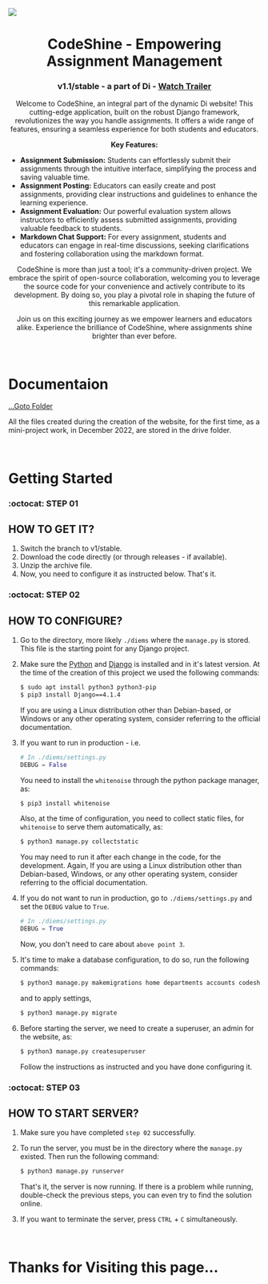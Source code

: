 <img src="https://github.com/s-m-quadri/diems/assets/88645248/f00bf85b-da20-4f9d-b8c0-ed101732176e"></img>

<h1 align="center">CodeShine - Empowering Assignment Management</h1>
<h3 align="center">v1.1/stable - a part of Di - <a href="https://www.youtube.com/watch?v=3Zsjpzn37T8">Watch Trailer</a></h3>

<p align="center">Welcome to CodeShine, an integral part of the dynamic Di website! This cutting-edge application, built on the robust Django framework, revolutionizes the way you handle assignments. It offers a wide range of features, ensuring a seamless experience for both students and educators.</p>
<p align="center"><b>Key Features:</b></p>
<ul>
  <li><b>Assignment Submission:</b> Students can effortlessly submit their assignments through the intuitive interface, simplifying the process and saving valuable time.</li>
  <li><b>Assignment Posting:</b> Educators can easily create and post assignments, providing clear instructions and guidelines to enhance the learning experience.</li>
  <li><b>Assignment Evaluation:</b> Our powerful evaluation system allows instructors to efficiently assess submitted assignments, providing valuable feedback to students.</li>
  <li><b>Markdown Chat Support:</b> For every assignment, students and educators can engage in real-time discussions, seeking clarifications and fostering collaboration using the markdown format.</li>
</ul>
<p align="center">CodeShine is more than just a tool; it's a community-driven project. We embrace the spirit of open-source collaboration, welcoming you to leverage the source code for your convenience and actively contribute to its development. By doing so, you play a pivotal role in shaping the future of this remarkable application.</p>
<p align="center">Join us on this exciting journey as we empower learners and educators alike. Experience the brilliance of CodeShine, where assignments shine brighter than ever before.</p>

<br/>

# Documentaion

[...Goto Folder](https://drive.google.com/drive/folders/1BkW4UvcxOwCk9jU4R9cznBPWyNya58AU?usp=sharing)

All the files created during the creation of the website, for the first time, as a mini-project work, in December 2022, are stored in the drive folder.
  
<br/>

# Getting Started

### **:octocat: STEP 01**

## **HOW TO GET IT?**

1. Switch the branch to v1/stable.
2. Download the code directly (or through releases - if available).
3. Unzip the archive file.
4. Now, you need to configure it as instructed below. That's it.

### **:octocat: STEP 02**

## **HOW TO CONFIGURE?**

  
1. Go to the directory, more likely `./diems` where the `manage.py` is stored. This file is the starting point for any Django project.

  
3. Make sure the [Python](https://www.python.org/) and [Django](https://www.djangoproject.com/) is installed and in it's latest version. At the time of the creation of this project we used the following commands:


	```bash
	$ sudo apt install python3 python3-pip
	$ pip3 install Django==4.1.4
	```

	If you are using a Linux distribution other than Debian-based, or Windows or any other operating system, consider referring to the official documentation.

4. If you want to run in production - i.e.

	```py
	# In ./diems/settings.py
	DEBUG = False
	```

	You need to install the `whitenoise` through the python package manager, as:

	```bash
	$ pip3 install whitenoise
	```

	Also, at the time of configuration, you need to collect static files, for `whitenoise` to serve them automatically, as:

	```bash
	$ python3 manage.py collectstatic
	```

	You may need to run it after each change in the code, for the development. Again, If you are using a Linux distribution other than Debian-based, Windows, or any other operating system, consider referring to the official documentation.

5. If you do not want to run in production, go to `./diems/settings.py` and set the `DEBUG` value to `True`.

	```py
	# In ./diems/settings.py
	DEBUG = True
	```

	Now, you don't need to care about `above point 3`.

  

6. It's time to make a database configuration, to do so, run the following commands:

	```bash
	$ python3 manage.py makemigrations home departments accounts codeshine
	```

	and to apply settings,

	```bash
	$ python3 manage.py migrate
	```

7. Before starting the server, we need to create a superuser, an admin for the website, as:

	```bash
	$ python3 manage.py createsuperuser
	```

	Follow the instructions as instructed and you have done configuring it.

  

### **:octocat: STEP 03**

  

## **HOW TO START SERVER?**

  

1. Make sure you have completed `step 02` successfully.

  

2. To run the server, you must be in the directory where the `manage.py` existed. Then run the following command:

	```bash
	$ python3 manage.py runserver
	```

	That's it, the server is now running. If there is a problem while running, double-check the previous steps, you can even try to find the solution online.

3. If you want to terminate the server, press `CTRL` + `C` simultaneously.

<br/>


# Thanks for Visiting this page... 
